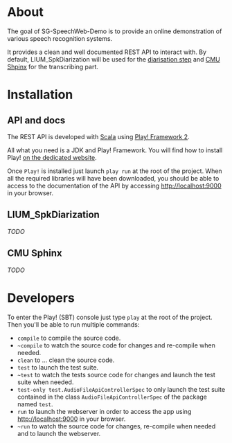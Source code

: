 # About

The goal of SG-SpeechWeb-Demo is to provide an online demonstration of various speech recognition systems. 

It provides a clean and well documented REST API to interact with. By default, LIUM_SpkDiarization will be used for the [diarisation step](http://en.wikipedia.org/wiki/Speaker_diarisation) and [CMU Shpinx](http://cmusphinx.sourceforge.net/) for the transcribing part.

# Installation

## API and docs

The REST API is developed with [Scala](http://en.wikipedia.org/wiki/Scala_%28programming_language%29) using [Play! Framework 2](http://www.playframework.com/).

All what you need is a JDK and Play! Framework. You will find how to install Play! [on the dedicated website](http://www.playframework.com/documentation/2.1.1/Installing).

Once `Play!` is installed just launch `play run` at the root of the project. When all the required libraries will have been downloaded, you should be able to access to the documentation of the API by accessing [http://localhost:9000](http://localhost:9000) in your browser.


## LIUM_SpkDiarization
_TODO_

## CMU Sphinx
_TODO_

# Developers

To enter the Play! (SBT) console just type `play` at the root of the project. Then you'll be able to run multiple commands:

- `compile` to compile the source code.
- `~compile` to watch the source code for changes and re-compile when needed.
- `clean` to ... clean the source code.
- `test` to launch the test suite.
- `~test` to watch the tests source code for changes and launch the test suite when needed.
- `test-only test.AudioFileApiControllerSpec` to only launch the test suite contained in the class `AudioFileApiControllerSpec` of the package named `test`.
- `run` to launch the webserver in order to access the app using [http://localhost:9000](http://localhost:9000) in your browser.
- `~run` to watch the source code for changes, re-compile when needed and to launch the webserver.
